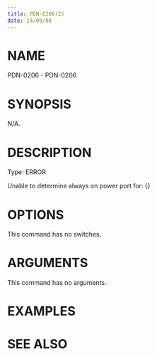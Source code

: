 ```yaml
---
title: PDN-0206(2)
date: 24/09/08
---
```


# NAME

PDN-0206 - PDN-0206

# SYNOPSIS

N/A.

# DESCRIPTION

Type: ERROR

Unable to determine always on power port for: {}

# OPTIONS

This command has no switches.

# ARGUMENTS

This command has no arguments.

# EXAMPLES

# SEE ALSO
